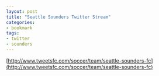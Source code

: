 ```yaml
---
layout: post
title: "Seattle Sounders Twitter Stream"
categories:
- bookmark
tags:
- twitter
- sounders
---
```

[http://www.tweetsfc.com/soccer/team/seattle-sounders-fc](http://www.tweetsfc.com/soccer/team/seattle-sounders-fc)